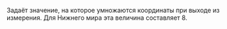 Задаёт значение, на которое умножаются координаты при выходе из измерения. Для Нижнего мира эта величина составляет 8.